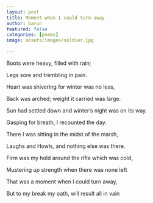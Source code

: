 ```yaml
---
layout: post
title: Moment when I could turn away
author: barun
featured: false
categories: [poems]
image: assets/images/soldier.jpg

---
```



Boots were heavy, filled with rain;

Legs sore and trembling in pain.

Heart was shivering for winter was no less,

Back was arched; weight it carried was large.




Sun had settled down and winter’s night was on its way.

Gasping for breath, I recounted the day.




There I was sitting in the midst of the marsh,

Laughs and Howls, and nothing else was there.

Firm was my hold around the rifle which was cold,

Mustering up strength when there was none left




That was a moment when I could turn away,

But to my break my oath, will result all in vain

